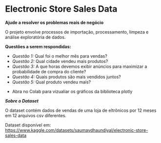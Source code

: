 # **Electronic Store Sales Data**
**Ajude a resolver os problemas reais de negócio**

O projeto envolve processos de importação, processamento, limpeza e análise exploratória de dados.

**Questões a serem respondidas:**

*   *Questão 1:* Qual foi o melhor mês para vendas?
*   *Questão 2:* Qual cidade vendeu mais produtos?
*   *Questão 3:* A que horas devemos exibir anúncios para maximizar a probabilidade de compra do cliente?
*   *Questão 4:* Quais produtos são mais vendidos juntos?
*   *Questão 5:* Qual produto vendeu mais?

- Abra no Colab para vizualiar os gráficos da biblioteca plotly

***Sobre o Dataset***

O dataset contém dados de vendas de uma loja de eltrônicos por 12 meses em 12 arquivos csv diferentes.

Dataset disponível em: https://www.kaggle.com/datasets/saumaydhaundiyal/electronic-store-sales-data
